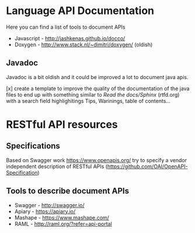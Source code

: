 # Language API Documentation

Here you can find a list of tools to document APIs

* Javascript - http://jashkenas.github.io/docco/
* Doxygen - http://www.stack.nl/~dimitri/doxygen/ (oldish)

## Javadoc
Javadoc is a bit oldish and it could be improved a lot to document java apis. 

[x] create a template to improve the quality of the documentation of the java files to end up with something similar to _Read the docs/Sphinx_ (rtfd.org) with a search field highlighitings Tips, Warinings, table of contents...

# RESTful API resources

## Specifications 

Based on Swagger work https://www.openapis.org/ try to specify a vendor independent description of RESTful APIs (https://github.com/OAI/OpenAPI-Specification)

## Tools to describe document APIs
* Swagger - http://swagger.io/
* Apiary - https://apiary.io/
* Mashape - https://www.mashape.com/
* RAML - http://raml.org/?refer=api-portal
